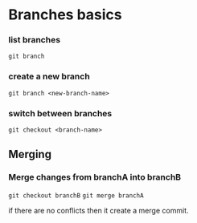 # Branches basics


### list branches

`git branch`


### create a new branch
`git branch <new-branch-name>`



### switch between branches

`git checkout <branch-name>`


## Merging


### Merge changes from branchA into branchB

`git checkout branchB`
`git merge branchA`

if there are no conflicts then it create a merge commit.


